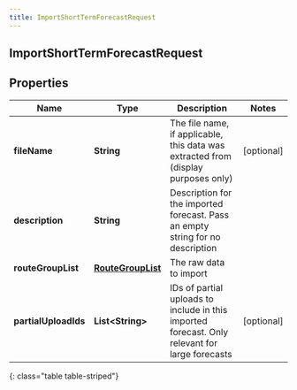 ```yaml
---
title: ImportShortTermForecastRequest
---
```

## ImportShortTermForecastRequest


## Properties

| Name | Type | Description | Notes |
| ------------ | ------------- | ------------- | ------------- |
| **fileName** | **String** | The file name, if applicable, this data was extracted from (display purposes only) |  [optional] |
| **description** | **String** | Description for the imported forecast.  Pass an empty string for no description |  |
| **routeGroupList** | [**RouteGroupList**](RouteGroupList.html) | The raw data to import |  |
| **partialUploadIds** | **List&lt;String&gt;** | IDs of partial uploads to include in this imported forecast.  Only relevant for large forecasts |  [optional] |
{: class="table table-striped"}



